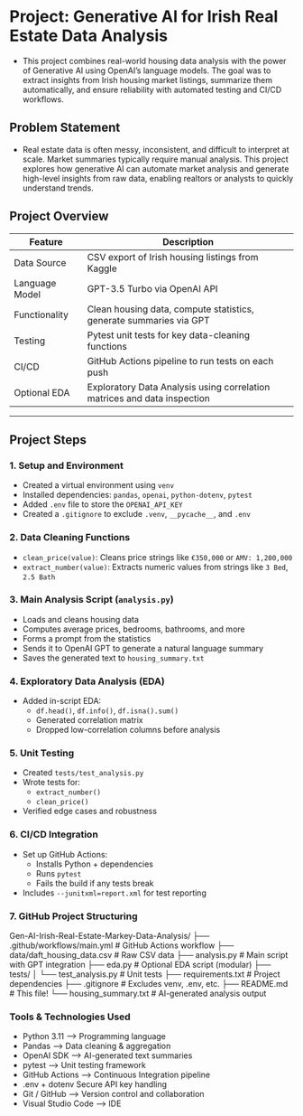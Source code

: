 #  Project: Generative AI for Irish Real Estate Data Analysis
- This project combines real-world housing data analysis with the power of Generative AI using OpenAI’s language models. The goal was to extract insights from Irish housing market listings, summarize them automatically, and ensure reliability with automated testing and CI/CD workflows.

## Problem Statement
- Real estate data is often messy, inconsistent, and difficult to interpret at scale. Market summaries typically require manual analysis. This project explores how generative AI can automate market analysis and generate high-level insights from raw data, enabling realtors or analysts to quickly understand trends.


## Project Overview

| Feature                     | Description                                                                 |
|----------------------------|-----------------------------------------------------------------------------|
| Data Source                | CSV export of Irish housing listings from Kaggle                           |
| Language Model             | GPT-3.5 Turbo via OpenAI API                                                |
| Functionality              | Clean housing data, compute statistics, generate summaries via GPT          |
| Testing                    | Pytest unit tests for key data-cleaning functions                           |
| CI/CD                      | GitHub Actions pipeline to run tests on each push                           |
| Optional EDA               | Exploratory Data Analysis using correlation matrices and data inspection    |

---

## Project Steps

### 1. **Setup and Environment**
- Created a virtual environment using `venv`
- Installed dependencies: `pandas`, `openai`, `python-dotenv`, `pytest`
- Added `.env` file to store the `OPENAI_API_KEY`
- Created a `.gitignore` to exclude `.venv`, `__pycache__`, and `.env`

### 2. **Data Cleaning Functions**
- `clean_price(value)`: Cleans price strings like `€350,000` or `AMV: 1,200,000`
- `extract_number(value)`: Extracts numeric values from strings like `3 Bed`, `2.5 Bath`

### 3. **Main Analysis Script (`analysis.py`)**
- Loads and cleans housing data
- Computes average prices, bedrooms, bathrooms, and more
- Forms a prompt from the statistics
- Sends it to OpenAI GPT to generate a natural language summary
- Saves the generated text to `housing_summary.txt`

### 4. **Exploratory Data Analysis (EDA)**
- Added in-script EDA:  
  - `df.head()`, `df.info()`, `df.isna().sum()`
  - Generated correlation matrix
  - Dropped low-correlation columns before analysis

### 5. **Unit Testing**
- Created `tests/test_analysis.py`
- Wrote tests for:
  - `extract_number()`
  - `clean_price()`
- Verified edge cases and robustness

### 6. **CI/CD Integration**
- Set up GitHub Actions:
  - Installs Python + dependencies
  - Runs `pytest`
  - Fails the build if any tests break
- Includes `--junitxml=report.xml` for test reporting

### 7. **GitHub Project Structuring**

Gen-AI-Irish-Real-Estate-Markey-Data-Analysis/
├── .github/workflows/main.yml # GitHub Actions workflow
├── data/daft_housing_data.csv # Raw CSV data
├── analysis.py # Main script with GPT integration
├── eda.py # Optional EDA script (modular)
├── tests/
│ └── test_analysis.py # Unit tests
├── requirements.txt # Project dependencies
├── .gitignore # Excludes venv, .env, etc.
├── README.md # This file!
└── housing_summary.txt # AI-generated analysis output

### Tools & Technologies Used
- Python 3.11 --> Programming language
- Pandas --> Data cleaning & aggregation
- OpenAI SDK --> AI-generated text summaries
- pytest --> Unit testing framework
- GitHub Actions  --> Continuous Integration pipeline
- .env + dotenv	Secure API key handling
- Git / GitHub	--> Version control and collaboration
- Visual Studio Code  --> IDE




